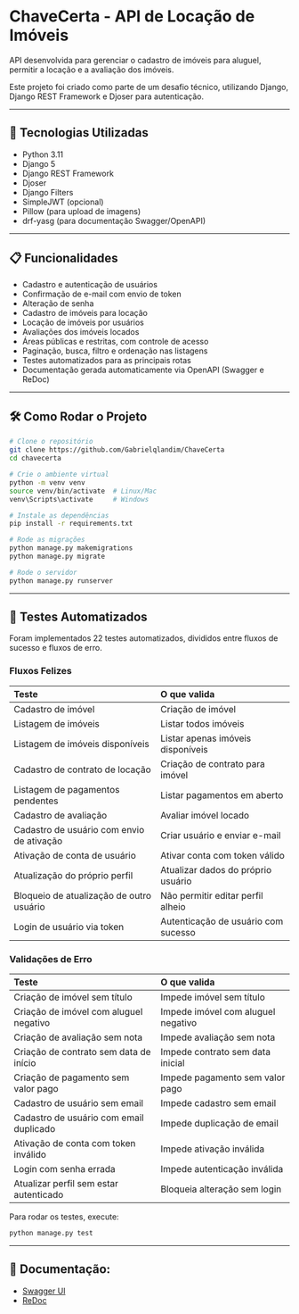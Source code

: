 # ChaveCerta - API de Locação de Imóveis

API desenvolvida para gerenciar o cadastro de imóveis para aluguel, permitir a locação e a avaliação dos imóveis.

Este projeto foi criado como parte de um desafio técnico, utilizando Django, Django REST Framework e Djoser para autenticação.

---

## 🚀 Tecnologias Utilizadas

- Python 3.11
- Django 5
- Django REST Framework
- Djoser
- Django Filters
- SimpleJWT (opcional)
- Pillow (para upload de imagens)
- drf-yasg (para documentação Swagger/OpenAPI)

---

## 📋 Funcionalidades

- Cadastro e autenticação de usuários
- Confirmação de e-mail com envio de token
- Alteração de senha
- Cadastro de imóveis para locação
- Locação de imóveis por usuários
- Avaliações dos imóveis locados
- Áreas públicas e restritas, com controle de acesso
- Paginação, busca, filtro e ordenação nas listagens
- Testes automatizados para as principais rotas
- Documentação gerada automaticamente via OpenAPI (Swagger e ReDoc)

---

## 🛠️ Como Rodar o Projeto

```bash
# Clone o repositório
git clone https://github.com/Gabrielqlandim/ChaveCerta
cd chavecerta

# Crie o ambiente virtual
python -m venv venv
source venv/bin/activate  # Linux/Mac
venv\Scripts\activate     # Windows

# Instale as dependências
pip install -r requirements.txt

# Rode as migrações
python manage.py makemigrations
python manage.py migrate

# Rode o servidor
python manage.py runserver
```

---

## 🧪 Testes Automatizados

Foram implementados 22 testes automatizados, divididos entre fluxos de sucesso e fluxos de erro.

### Fluxos Felizes

| Teste | O que valida |
|:------|:-------------|
| Cadastro de imóvel | Criação de imóvel |
| Listagem de imóveis | Listar todos imóveis |
| Listagem de imóveis disponíveis | Listar apenas imóveis disponíveis |
| Cadastro de contrato de locação | Criação de contrato para imóvel |
| Listagem de pagamentos pendentes | Listar pagamentos em aberto |
| Cadastro de avaliação | Avaliar imóvel locado |
| Cadastro de usuário com envio de ativação | Criar usuário e enviar e-mail |
| Ativação de conta de usuário | Ativar conta com token válido |
| Atualização do próprio perfil | Atualizar dados do próprio usuário |
| Bloqueio de atualização de outro usuário | Não permitir editar perfil alheio |
| Login de usuário via token | Autenticação de usuário com sucesso |

### Validações de Erro

| Teste | O que valida |
|:------|:-------------|
| Criação de imóvel sem título | Impede imóvel sem título |
| Criação de imóvel com aluguel negativo | Impede imóvel com aluguel negativo |
| Criação de avaliação sem nota | Impede avaliação sem nota |
| Criação de contrato sem data de início | Impede contrato sem data inicial |
| Criação de pagamento sem valor pago | Impede pagamento sem valor pago |
| Cadastro de usuário sem email | Impede cadastro sem email |
| Cadastro de usuário com email duplicado | Impede duplicação de email |
| Ativação de conta com token inválido | Impede ativação inválida |
| Login com senha errada | Impede autenticação inválida |
| Atualizar perfil sem estar autenticado | Bloqueia alteração sem login |


Para rodar os testes, execute:

```bash
python manage.py test
```
---

## 📄 Documentação:

- [Swagger UI](http://localhost:8000/swagger/)
- [ReDoc](http://localhost:8000/redoc/)
